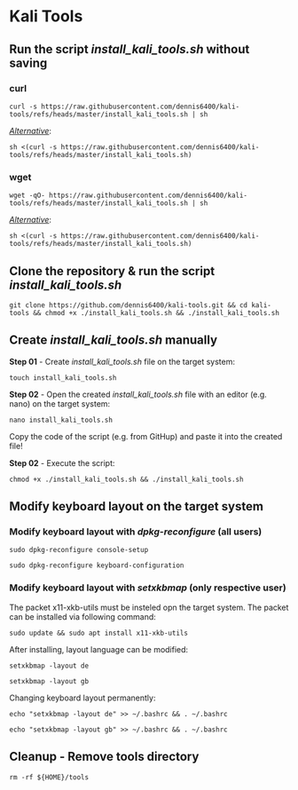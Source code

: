 # Kali Tools

## Run the script *install_kali_tools.sh* without saving

### curl

```shell
curl -s https://raw.githubusercontent.com/dennis6400/kali-tools/refs/heads/master/install_kali_tools.sh | sh 
```

*<u>Alternative</u>*:

```shell
sh <(curl -s https://raw.githubusercontent.com/dennis6400/kali-tools/refs/heads/master/install_kali_tools.sh)
```

### wget

```shell
wget -qO- https://raw.githubusercontent.com/dennis6400/kali-tools/refs/heads/master/install_kali_tools.sh | sh
```

*<u>Alternative</u>*:

```shell
sh <(curl -s https://raw.githubusercontent.com/dennis6400/kali-tools/refs/heads/master/install_kali_tools.sh)
```

## Clone the repository & run the script *install_kali_tools.sh*

```shell
git clone https://github.com/dennis6400/kali-tools.git && cd kali-tools && chmod +x ./install_kali_tools.sh && ./install_kali_tools.sh
```

## Create *install_kali_tools.sh* manually

**Step 01** - Create *install_kali_tools.sh* file on the target system:

```shell
touch install_kali_tools.sh
```

**Step 02** - Open the created *install_kali_tools.sh* file with an editor (e.g. nano) on the target system:

```shell
nano install_kali_tools.sh
```

Copy the code of the script (e.g. from GitHup) and paste it into the created file!

**Step 02** - Execute the script:

```shell
chmod +x ./install_kali_tools.sh && ./install_kali_tools.sh
```

## Modify keyboard layout on the target system

### Modify keyboard layout with *dpkg-reconfigure* (all users)

```shell
sudo dpkg-reconfigure console-setup
```

```shell
sudo dpkg-reconfigure keyboard-configuration
```

### Modify keyboard layout with *setxkbmap* (only respective user)

The packet x11-xkb-utils must be insteled opn the target system. The packet can be installed via following command:

```shell
sudo update && sudo apt install x11-xkb-utils
```

After installing, layout language can be modified:

```shell
setxkbmap -layout de
```

```
setxkbmap -layout gb
```

Changing keyboard layout permanently:

```shell
echo "setxkbmap -layout de" >> ~/.bashrc && . ~/.bashrc
```

```shell
echo "setxkbmap -layout gb" >> ~/.bashrc && . ~/.bashrc
```

## Cleanup - Remove tools directory

```shell
rm -rf ${HOME}/tools
```
